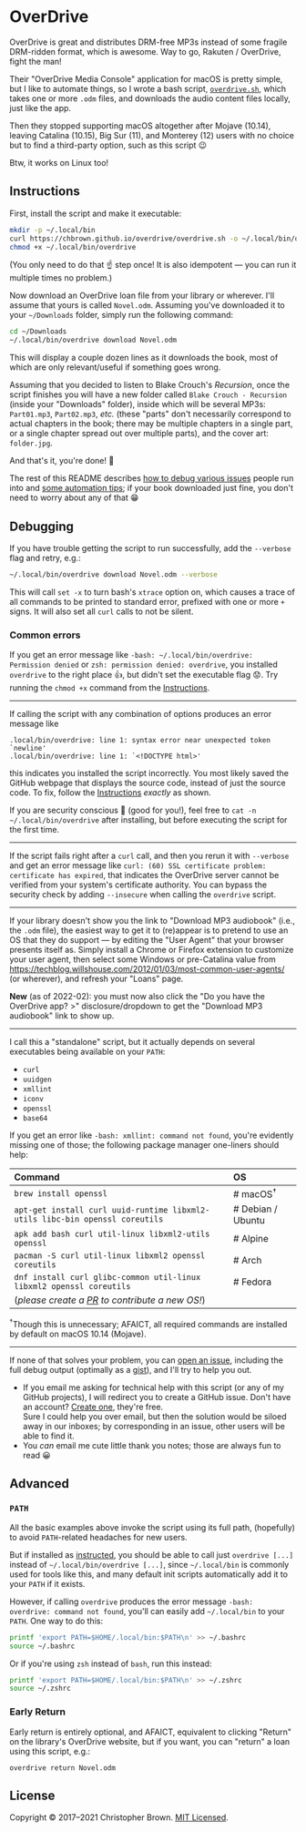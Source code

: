 # OverDrive

OverDrive is great and distributes DRM-free MP3s instead of some fragile DRM-ridden format, which is awesome.
Way to go, Rakuten / OverDrive, fight the man!

Their "OverDrive Media Console" application for macOS is pretty simple,
but I like to automate things,
so I wrote a bash script, [`overdrive.sh`](overdrive.sh),
which takes one or more `.odm` files,
and downloads the audio content files locally, just like the app.

Then they stopped supporting macOS altogether after Mojave (10.14),
leaving Catalina (10.15), Big Sur (11), and Monterey (12) users with no choice but to find a third-party option,
such as this script 😉

Btw, it works on Linux too!


## Instructions

First, install the script and make it executable:

```sh
mkdir -p ~/.local/bin
curl https://chbrown.github.io/overdrive/overdrive.sh -o ~/.local/bin/overdrive
chmod +x ~/.local/bin/overdrive
```

(You only need to do that ☝️ step once!
It is also idempotent — you can run it multiple times no problem.)

Now download an OverDrive loan file from your library or wherever.
I'll assume that yours is called `Novel.odm`.
Assuming you've downloaded it to your `~/Downloads` folder, simply run the following command:

```sh
cd ~/Downloads
~/.local/bin/overdrive download Novel.odm
```

This will display a couple dozen lines as it downloads the book,
most of which are only relevant/useful if something goes wrong.

Assuming that you decided to listen to Blake Crouch's _Recursion_,
once the script finishes you will have a new folder called `Blake Crouch - Recursion` (inside your "Downloads" folder),
inside which will be several MP3s: `Part01.mp3`, `Part02.mp3`, _etc._
(these "parts" don't necessarily correspond to actual chapters in the book;
there may be multiple chapters in a single part, or a single chapter spread out over multiple parts),
and the cover art: `folder.jpg`.

And that's it, you're done! 🎉

The rest of this README describes
[how to debug various issues](#debugging) people run into
and [some automation tips](#advanced);
if your book downloaded just fine, you don't need to worry about any of that 😁


## Debugging

If you have trouble getting the script to run successfully, add the `--verbose` flag and retry, e.g.:

```sh
~/.local/bin/overdrive download Novel.odm --verbose
```

This will call `set -x` to turn bash's `xtrace` option on,
which causes a trace of all commands to be printed to standard error,
prefixed with one or more `+` signs.
It will also set all `curl` calls to not be silent.

### Common errors

If you get an error message like `-bash: ~/.local/bin/overdrive: Permission denied` or `zsh: permission denied: overdrive`,
you installed `overdrive` to the right place 👍, but didn't set the executable flag 😟.
Try running the `chmod +x` command from the [Instructions](#instructions).

---

If calling the script with any combination of options produces an error message like
```console
.local/bin/overdrive: line 1: syntax error near unexpected token `newline'
.local/bin/overdrive: line 1: `<!DOCTYPE html>'
```
this indicates you installed the script incorrectly.
You most likely saved the GitHub webpage that displays the source code, instead of just the source code.
To fix, follow the [Instructions](#instructions) _exactly_ as shown.

If you are security conscious 🧐 (good for you!), feel free to `cat -n ~/.local/bin/overdrive` after installing, but before executing the script for the first time.

---

If the script fails right after a `curl` call, and then you rerun it with `--verbose` and get an error message like `curl: (60) SSL certificate problem: certificate has expired`,
that indicates the OverDrive server cannot be verified from your system's certificate authority.
You can bypass the security check by adding `--insecure` when calling the `overdrive` script.

---

If your library doesn't show you the link to "Download MP3 audiobook" (i.e., the `.odm` file),
the easiest way to get it to (re)appear is to pretend to use an OS that they do support —
by editing the "User Agent" that your browser presents itself as.
Simply install a Chrome or Firefox extension to customize your user agent,
then select some Windows or pre-Catalina value from https://techblog.willshouse.com/2012/01/03/most-common-user-agents/ (or wherever), and refresh your "Loans" page.

**New** (as of 2022-02):
you must now also click the "Do you have the OverDrive app? >" disclosure/dropdown
to get the "Download MP3 audiobook" link to show up.

---

I call this a "standalone" script,
but it actually depends on several executables being available on your `PATH`:

* `curl`
* `uuidgen`
* `xmllint`
* `iconv`
* `openssl`
* `base64`

If you get an error like `-bash: xmllint: command not found`,
you're evidently missing one of those;
the following package manager one-liners should help:

| Command | OS |
|:--------|:---|
| `brew install openssl` | # macOS<sup>†</sup>
| `apt-get install curl uuid-runtime libxml2-utils libc-bin openssl coreutils` | # Debian / Ubuntu
| `apk add bash curl util-linux libxml2-utils openssl` | # Alpine
| `pacman -S curl util-linux libxml2 openssl coreutils` | # Arch
| `dnf install curl glibc-common util-linux libxml2 openssl coreutils` | # Fedora
| (_please create a [PR](https://github.com/chbrown/overdrive/pulls) to contribute a new OS!_)

<sup>†</sup>Though this is unnecessary; AFAICT, all required commands are installed by default on macOS 10.14 (Mojave).

---

If none of that solves your problem,
you can [open an issue](https://github.com/chbrown/overdrive/issues/new),
including the full debug output (optimally as a [gist](https://gist.github.com/)),
and I'll try to help you out.

* If you email me asking for technical help with this script (or any of my GitHub projects),
  I will redirect you to create a GitHub issue.
  Don't have an account? [Create one](https://github.com/signup), they're free. \
  Sure I could help you over email, but then the solution would be siloed away in our inboxes;
  by corresponding in an issue, other users will be able to find it.
* You _can_ email me cute little thank you notes; those are always fun to read 😀


## Advanced

### `PATH`

All the basic examples above invoke the script using its full path,
(hopefully) to avoid `PATH`-related headaches for new users.
<!-- Seriously, I feel like half the time I've spent answering issues is trying to mindread what they've done to their PATH and the most likely way to fix it. -->
But if installed as [instructed](#instructions),
you should be able to call just `overdrive [...]` instead of `~/.local/bin/overdrive [...]`,
since `~/.local/bin` is commonly used for tools like this,
and many default init scripts automatically add it to your `PATH` if it exists.

However, if calling `overdrive` produces the error message `-bash: overdrive: command not found`,
you'll can easily add `~/.local/bin` to your `PATH`. One way to do this:

```sh
printf 'export PATH=$HOME/.local/bin:$PATH\n' >> ~/.bashrc
source ~/.bashrc
```

Or if you're using `zsh` instead of `bash`, run this instead:

```sh
printf 'export PATH=$HOME/.local/bin:$PATH\n' >> ~/.zshrc
source ~/.zshrc
```

### Early Return

Early return is entirely optional,
and AFAICT, equivalent to clicking "Return" on the library's OverDrive website,
but if you want, you can "return" a loan using this script, e.g.:

    overdrive return Novel.odm


## License

Copyright © 2017–2021 Christopher Brown.
[MIT Licensed](https://chbrown.github.io/licenses/MIT/#2017-2021).

